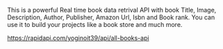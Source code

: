 This is a powerful Real time book data retrival API with book Title, Image, Description, Author, Publisher, Amazon Url, Isbn and Book rank. You can use it to build your projects like a book store and much more.


https://rapidapi.com/yoginoit39/api/all-books-api

